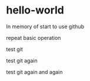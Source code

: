 # hello-world
In memory of start to use github

repeat basic operation

test git

test git again

test git again and again
